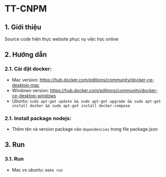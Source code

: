 # TT-CNPM

## 1. Giới thiệu
Source code hiện thực website phục vụ việc học online

## 2. Hướng dẫn

### 2.1. Cài đặt docker:
- Mac version: https://hub.docker.com/editions/community/docker-ce-desktop-mac
- Windown version: https://hub.docker.com/editions/community/docker-ce-desktop-windows
- Ubuntu:
```sudo apt-get update && sudo apt-get upgrade && sudo apt-get install docker && sudo apt-get install docker-compose```

### 2.1. Install package nodejs:
- Thêm tên và version package vào `dependencies` trong file package.json

## 3. Run

### 3.1. Run
- Mac vs ubuntu: 
```make run```

